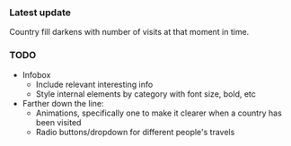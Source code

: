 ### Latest update

Country fill darkens with number of visits at that moment in time.


### TODO

- Infobox
    - Include relevant interesting info
    - Style internal elements by category with font size, bold, etc
- Farther down the line:
    - Animations, specifically one to make it clearer when a country has been visited
    - Radio buttons/dropdown for different people's travels
